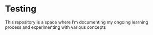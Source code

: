 # Testing
This repository is a space where I’m documenting my ongoing learning process and experimenting with various concepts
